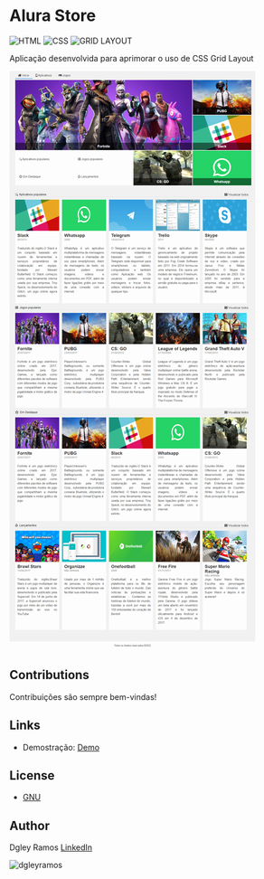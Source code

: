 # Alura Store
![HTML](https://img.shields.io/badge/HTML-5-green)
![CSS](https://img.shields.io/badge/CSS-3-green)
![GRID LAYOUT](https://img.shields.io/badge/GRID-LAYOUT-green)



Aplicação desenvolvida para aprimorar o uso de CSS Grid Layout


![resume](./screencapture.png)




## Contributions

Contribuições são sempre bem-vindas!

## Links
* Demostração: [Demo](https://dgleyramos1.github.io/alura-store/)

## License
* [GNU](LICENSE.md)

## Author
Dgley Ramos
[LinkedIn](https://www.linkedin.com/in/dgleyramos/)


<p><a href="https://www.buymeacoffee.com/dgleyramos"> <img align="left" src="https://cdn.buymeacoffee.com/buttons/v2/default-yellow.png" height="50" width="210" alt="dgleyramos" /></a></p><br><br>
